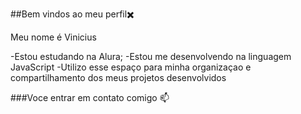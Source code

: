 ##Bem vindos ao meu perfil✖️

Meu nome é Vinicius

-Estou estudando na Alura;
-Estou me desenvolvendo na linguagem JavaScript
-Utilizo esse espaço para minha organizaçao e compartilhamento dos meus projetos desenvolvidos

###Voce entrar em contato comigo 📫

